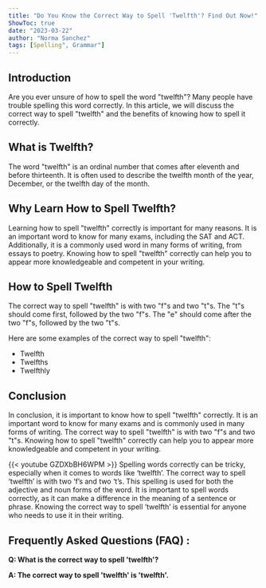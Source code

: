 ```yaml
---
title: "Do You Know the Correct Way to Spell 'Twelfth'? Find Out Now!"
ShowToc: true 
date: "2023-03-22"
author: "Norma Sanchez" 
tags: [Spelling", Grammar"]
---
```

## Introduction

Are you ever unsure of how to spell the word "twelfth"? Many people have trouble spelling this word correctly. In this article, we will discuss the correct way to spell "twelfth" and the benefits of knowing how to spell it correctly.

## What is Twelfth?

The word "twelfth" is an ordinal number that comes after eleventh and before thirteenth. It is often used to describe the twelfth month of the year, December, or the twelfth day of the month.

## Why Learn How to Spell Twelfth?

Learning how to spell "twelfth" correctly is important for many reasons. It is an important word to know for many exams, including the SAT and ACT. Additionally, it is a commonly used word in many forms of writing, from essays to poetry. Knowing how to spell "twelfth" correctly can help you to appear more knowledgeable and competent in your writing.

## How to Spell Twelfth

The correct way to spell "twelfth" is with two "f"s and two "t"s. The "t"s should come first, followed by the two "f"s. The "e" should come after the two "f"s, followed by the two "t"s.

Here are some examples of the correct way to spell "twelfth":

- Twelfth
- Twelfths
- Twelfthly

## Conclusion

In conclusion, it is important to know how to spell "twelfth" correctly. It is an important word to know for many exams and is commonly used in many forms of writing. The correct way to spell "twelfth" is with two "f"s and two "t"s. Knowing how to spell "twelfth" correctly can help you to appear more knowledgeable and competent in your writing.

{{< youtube GZDXbBH6WPM >}} 
Spelling words correctly can be tricky, especially when it comes to words like ‘twelfth’. The correct way to spell ‘twelfth’ is with two ‘f’s and two ‘t’s. This spelling is used for both the adjective and noun forms of the word. It is important to spell words correctly, as it can make a difference in the meaning of a sentence or phrase. Knowing the correct way to spell ‘twelfth’ is essential for anyone who needs to use it in their writing.

## Frequently Asked Questions (FAQ) :
**Q: What is the correct way to spell 'twelfth'?**

**A: The correct way to spell 'twelfth' is 'twelfth'.**





